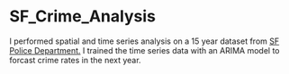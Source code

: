 # SF_Crime_Analysis
I performed spatial and time series analysis on a 15 year dataset from [SF Police Department.](https://data.sfgov.org/Public-Safety/-Change-Notice-Police-Department-Incidents/tmnf-yvry)
I trained the time series data with an ARIMA model to forcast crime rates in the next year.
